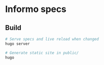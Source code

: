 # Informo specs


## Build

```bash
# Serve specs and live reload when changed
hugo server

# Generate static site in public/
hugo
```
